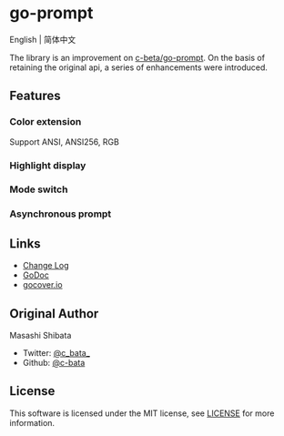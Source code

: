 # go-prompt

English | 简体中文

The library is an improvement on [c-beta/go-prompt](https://github.com/c-bata/go-prompt). On the basis of retaining the original api, a series of enhancements were introduced.

## Features

### Color extension

Support ANSI, ANSI256, RGB

### Highlight display

### Mode switch

### Asynchronous prompt

## Links

* [Change Log](./CHANGELOG.md)
* [GoDoc](http://godoc.org/github.com/c-bata/go-prompt)
* [gocover.io](https://gocover.io/github.com/c-bata/go-prompt)

## Original Author

Masashi Shibata

* Twitter: [@c\_bata\_](https://twitter.com/c_bata_/)
* Github: [@c-bata](https://github.com/c-bata/)

## License

This software is licensed under the MIT license, see [LICENSE](./LICENSE) for more information.

